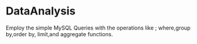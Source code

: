 # DataAnalysis
Employ the simple MySQL Queries with the operations like ; where,group by,order by, limit,and aggregate functions.
